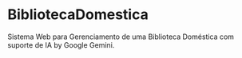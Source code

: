 # BibliotecaDomestica
Sistema Web para Gerenciamento de uma Biblioteca Doméstica com suporte de IA by Google Gemini.
